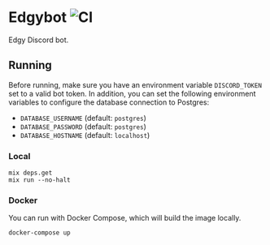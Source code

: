 # Edgybot ![CI](https://github.com/jswny/edgybot/workflows/CI/badge.svg)
Edgy Discord bot.

## Running
Before running, make sure you have an environment variable `DISCORD_TOKEN` set to a valid bot token. In addition, you can set the following environment variables to configure the database connection to Postgres:
- `DATABASE_USERNAME` (default: `postgres`)
- `DATABASE_PASSWORD` (default: `postgres`)
- `DATABASE_HOSTNAME` (default: `localhost`)

### Local
```shell
mix deps.get
mix run --no-halt
```

### Docker
You can run with Docker Compose, which will build the image locally.
```shell
docker-compose up
```
